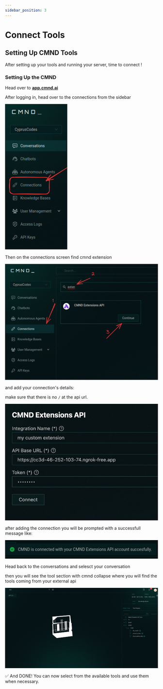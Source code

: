 ```yaml
---
sidebar_position: 3
---
```


# Connect Tools 

## Setting Up CMND Tools

After setting up your tools and running your server, time to connect !

### Setting Up the CMND

Head over to **[app.cmnd.ai](https://app.cmnd.ai)**

After logging in, head over to the connections from the sidebar

![../../static/img/connections.png](../../static/img/connections.png)

Then on the connections screen find cmnd extension

![../../static/img/create-connection.png](../../static/img/create-connection.png)

and add your connection's details:

make sure that there is no `/` at the api url.

![../../static/img/config-tool.png](../../static/img/config-tool.png)

after adding the connection you will be prompted with a successfull message like:

![../../static/img/tool-added.png](../../static/img/tool-added.png)

Head back to the conversations and selesct your conversation

then you will see the tool section with cmnd collapse where you will find the tools coming from your external api

![../../static/img/tool-selection.png](../../static/img/tool-selection.png)

✅ And DONE! You can now select from the available tools and use them when necessary.
